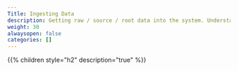 ```yaml
---
Title: Ingesting Data
description: Getting raw / source / root data into the system. Understanding the process of publishing data and the properties of root datasets.
weight: 30
alwaysopen: false
categories: []
---
```


{{% children style="h2" description="true" %}}